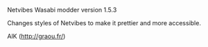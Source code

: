 Netvibes Wasabi modder
version 1.5.3

Changes styles of Netvibes to make it prettier and more accessible.

AlK (http://graou.fr/)
